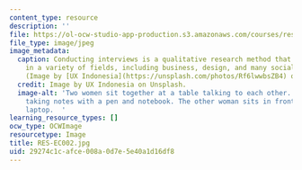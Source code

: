 ```yaml
---
content_type: resource
description: ''
file: https://ol-ocw-studio-app-production.s3.amazonaws.com/courses/res-ec-002-lean-research-skills-for-conducting-interviews-spring-2021/29274c1cafce008a0d7e5e40a1d16df8_RES-EC002.jpg
file_type: image/jpeg
image_metadata:
  caption: Conducting interviews is a qualitative research method that can be used
    in a variety of fields, including business, design, and many social sciences.
    (Image by [UX Indonesia](https://unsplash.com/photos/Rf6lwwbsZB4) on Unsplash.)
  credit: Image by UX Indonesia on Unsplash.
  image-alt: 'Two women sit together at a table talking to each other. One woman is
    taking notes with a pen and notebook. The other woman sits in front of an open
    laptop.  '
learning_resource_types: []
ocw_type: OCWImage
resourcetype: Image
title: RES-EC002.jpg
uid: 29274c1c-afce-008a-0d7e-5e40a1d16df8
---
```

